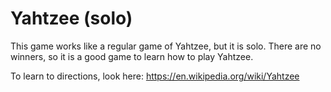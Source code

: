 # Yahtzee (solo)

This game works like a regular game of Yahtzee, but it is solo. There are no winners, so it is a good game to learn how to play Yahtzee.

To learn to directions, look here: https://en.wikipedia.org/wiki/Yahtzee
